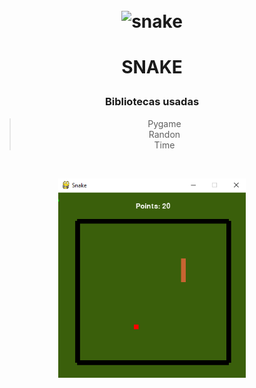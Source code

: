 <h1 align="center">
<br>
  <img src="./readme/logo.ico" alt="snake" width="200">
<br>
</h1>

# <p align="center">SNAKE</p>

### <p align="center">Bibliotecas usadas</p>
<div align="center">

> Pygame <br>
> Randon <br>
> Time <br>

</div>
<br>
<p align="center">
<img src="readme/snake.PNG" width="300">
</p>